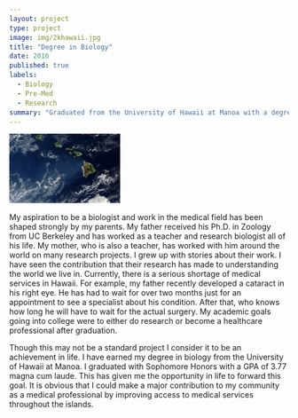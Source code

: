```yaml
---
layout: project
type: project
image: img/2khawaii.jpg
title: "Degree in Biology"
date: 2016
published: true
labels:
  - Biology
  - Pre-Med
  - Research
summary: "Graduated from the University of Hawaii at Manoa with a degree in Biology"
---
```

<img width="200px" 
     class="rounded float-start pe-4" 
     src="../img/2khawaii.jpg" >

My aspiration to be a biologist and work in the medical field has been shaped strongly by my parents. My father received his Ph.D. in Zoology from UC Berkeley and has worked as a teacher and research biologist all of his life. My mother, who is also a teacher, has worked with him around the world on many research projects. I grew up with stories about their work. I have seen the contribution that their research has made to understanding the world we live in. Currently, there is a serious shortage of medical services in Hawaii. For example, my father recently developed a cataract in his right eye. He has had to wait for over two months just for an appointment to see a specialist about his condition. After that, who knows how long he will have to wait for the actual surgery. My academic goals going into college were to either do research or become a healthcare professional after graduation. 

Though this may not be a standard project I consider it to be an achievement in life. I have earned my degree in biology from the University of Hawaii at Manoa. I graduated with Sophomore Honors with a GPA of 3.77 magna cum laude.  This has given me the opportunity in life to forward this goal.  It is obvious that I could make a major contribution to my community as a medical professional by improving access to medical services throughout the islands.

